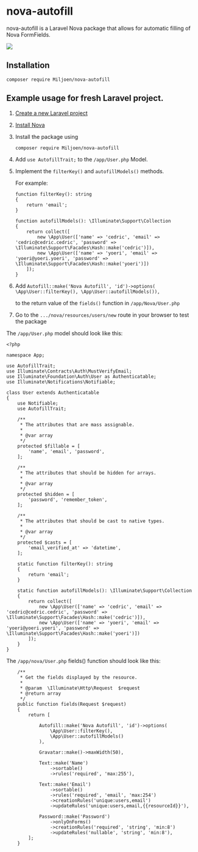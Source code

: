 # nova-autofill
nova-autofill is a Laravel Nova package that allows for automatic filling of Nova FormFields.

![](https://media.giphy.com/media/KxWdeLiOc5YXmw7KlU/giphy.gif)

## Installation

```
composer require Miljoen/nova-autofill
```

## Example usage for fresh Laravel project.

1. [Create a new Laravel project](https://laravel.com/docs/7.x/installation)
2. [Install Nova](https://nova.laravel.com/docs/)
3. Install the package using 

    `composer require Miljoen/nova-autofill`
    
4. Add `use AutofillTrait;` to the `/app/User.php` Model.
5. Implement the `filterKey()` and `autofillModels()` methods.
    
    For example:
    
    ```
   function filterKey(): string
    {
        return 'email';
    }

    function autofillModels(): \Illuminate\Support\Collection
    {
        return collect([
            new \App\User(['name' => 'cedric', 'email' => 'cedric@cedric.cedric', 'password' => \Illuminate\Support\Facades\Hash::make('cedric')]),
            new \App\User(['name' => 'yoeri', 'email' => 'yoeri@yoeri.yoeri', 'password' => \Illuminate\Support\Facades\Hash::make('yoeri')])
        ]);
    }
   ```
     
6. Add `Autofill::make('Nova Autofill', 'id')->options(
        \App\User::filterKey(),
        \App\User::autofillModels()),`
    
    to the return value of the `fields()` function in `/app/Nova/User.php`
7. Go to the `.../nova/resources/users/new` route in your browser to test the package

The `/app/User.php` model should look like this:
```
<?php

namespace App;

use AutofillTrait;
use Illuminate\Contracts\Auth\MustVerifyEmail;
use Illuminate\Foundation\Auth\User as Authenticatable;
use Illuminate\Notifications\Notifiable;

class User extends Authenticatable
{
    use Notifiable;
    use AutofillTrait;

    /**
     * The attributes that are mass assignable.
     *
     * @var array
     */
    protected $fillable = [
        'name', 'email', 'password',
    ];

    /**
     * The attributes that should be hidden for arrays.
     *
     * @var array
     */
    protected $hidden = [
        'password', 'remember_token',
    ];

    /**
     * The attributes that should be cast to native types.
     *
     * @var array
     */
    protected $casts = [
        'email_verified_at' => 'datetime',
    ];

    static function filterKey(): string
    {
        return 'email';
    }

    static function autofillModels(): \Illuminate\Support\Collection
    {
        return collect([
            new \App\User(['name' => 'cedric', 'email' => 'cedric@cedric.cedric', 'password' => \Illuminate\Support\Facades\Hash::make('cedric')]),
            new \App\User(['name' => 'yoeri', 'email' => 'yoeri@yoeri.yoeri', 'password' => \Illuminate\Support\Facades\Hash::make('yoeri')])
        ]);
    }
}

```

The `/app/nova/User.php` fields() function should look like this:

```
    /**
     * Get the fields displayed by the resource.
     *
     * @param  \Illuminate\Http\Request  $request
     * @return array
     */
    public function fields(Request $request)
    {
        return [

            Autofill::make('Nova Autofill', 'id')->options(
                \App\User::filterKey(),
                \App\User::autofillModels()
            ),

            Gravatar::make()->maxWidth(50),

            Text::make('Name')
                ->sortable()
                ->rules('required', 'max:255'),

            Text::make('Email')
                ->sortable()
                ->rules('required', 'email', 'max:254')
                ->creationRules('unique:users,email')
                ->updateRules('unique:users,email,{{resourceId}}'),

            Password::make('Password')
                ->onlyOnForms()
                ->creationRules('required', 'string', 'min:8')
                ->updateRules('nullable', 'string', 'min:8'),
        ];
    }
```
